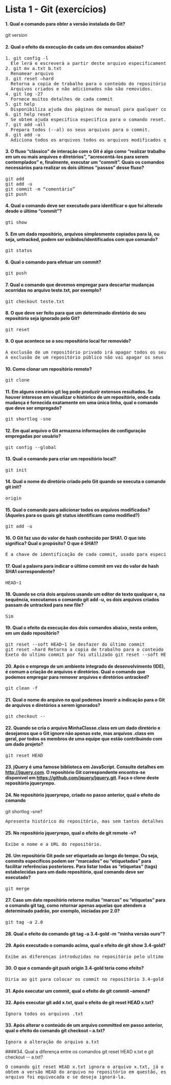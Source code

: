 # Lista 1 - Git (exercícios)

#### 1. Qual o comando para obter a versão instalada do Git?
git version

#### 2. Qual o efeito da execução de cada um dos comandos abaixo?
<pre>
1. git config -l  
  Ele lerá e escreverá a partir deste arquivo especificamente.
2. git mv a.txt b.txt  
  Renomear arquivo
3. git reset –hard  
  Retorna a copia de trabalho para o conteúdo do repositório (HEAD) Todo o conteúdo do repositório. 
  Arquivos criados e não adicionados não são removidos.
4. git log -27  
  Fornece muitos detalhes de cada commit
5. git help  
  Disponibiliza ajuda das páginas de manual para qualquer comando do git.
6. git help reset  
  Se obtem ajuda especifica especifica para o comando reset.
7. git add –all  
  Prepara todos (--al) os seus arquivos para o commit.
8. git add -u  
  Adiciona todos os arquivos todos os arquivos modificados que já são monitorados pelo git.
</pre>
#### 3. O fluxo “clássico” de interação com o Git é algo como “realizar trabalho em um ou mais arquivos e diretórios”, “acrescentá-los para serem contemplados” e, finalmente, executar um “commit”. Quais os comandos necessários para realizar os dois últimos “passos” desse fluxo?
<pre>
git add <nome>
git add -u
git commit -m “comentário”
git push
</pre>

#### 4. Qual o comando deve ser executado para identificar o que foi alterado desde o último “commit”?
<pre>gti show <commit></pre>

#### 5. Em um dado repositório, arquivos simplesmente copiados para lá, ou seja, untracked, podem ser exibidos/identificados com que comando?
<pre>git status</pre>

#### 6. Qual o comando para efetuar um commit?
<pre>git push</pre>

#### 7. Qual o comando que devemos empregar para descartar mudanças ocorridas no arquivo teste.txt, por exemplo?
<pre>git checkout teste.txt</pre>

#### 8. O que deve ser feito para que um determinado diretório do seu repositório seja ignorado pelo Git?
<pre>git reset <nome></pre>

#### 9. O que acontece se o seu repositório local for removido?
<pre>A exclusão de um repositório privado irá apagar todos os seus garfos.
A exclusão de um repositório público não vai apagar os seus garfos.</pre>

#### 10. Como clonar um repositório remoto?
<pre>git clone <URL></pre>

#### 11. Em alguns cenários git log pode produzir extensos resultados. Se houver interesse em visualizar o histórico de um repositório, onde cada mudança é fornecida exatamente em uma única linha, qual o comando que deve ser empregado?
<pre>git shortlog -sne</pre>

#### 12. Em qual arquivo o Git armazena informações de configuração empregadas por usuário?
<pre>git config --global</pre>

#### 13. Qual o comando para criar um repositório local?
<pre>git init</pre>

#### 14. Qual o nome do diretório criado pelo Git quando se executa o comando git init?
<pre>origin</pre>

#### 15. Qual o comando para adicionar todos os arquivos modificados? (Aqueles para os quais git status identificam como modified?)
<pre>git add -u</pre>

#### 16. O Git faz uso do valor de hash conhecido por SHA1. O que isto significa? Qual o propósito? O que é SHA1?
<pre>É a chave de identificação de cada commit, usado para especifica-lo na hora de usar alguns comandos.</pre>

#### 17. Qual a palavra para indicar o último commit em vez do valor de hash SHA1 correspondente?
<pre>HEAD~1</pre>

#### 18. Quando se cria dois arquivos usando um editor de texto qualquer e, na sequência, executamos o comando git add -u, os dois arquivos criados passam de untracked para new file?
<pre>Sim</pre>

#### 19. Qual o efeito da execução dos dois comandos abaixo, nesta ordem, em um dado repositório?
<pre>git reset --soft HEAD~1 Se desfazer do último commit
git reset –hard Retorna a copia de trabalho para o conteúdo do repositório (HEAD). 
Exeto do ultimo commit por foi utilizado git reset --soft HEAD~1.</pre>

#### 20. Após o emprego de um ambiente integrado de desenvolvimento (IDE), é comum a criação de arquivos e diretórios. Qual o comando que podemos empregar para remover arquivos e diretórios untracked?
<pre>git clean -f</pre>

#### 21. Qual o nome do arquivo no qual podemos inserir a indicação para o Git de arquivos e diretórios a serem ignorados?
<pre>git checkout --<arquivo></pre>

#### 22. Quando se cria o arquivo MinhaClasse.class em um dado diretório e desejamos que o Git ignore não apenas este, mas arquivos .class em geral, por todos os membros de uma equipe que estão contribuindo com um dado projeto?
<pre>git reset HEAD</pre>

#### 23. jQuery é uma famose biblioteca em JavaScript. Consulte detalhes em http://jquery.com. O repositório Git correspondente encontra-se disponível em https://github.com/jquery/jquery.git. Faça o clone deste repositório jqueryrepo.

#### 24. No repositório jqueryrepo, criado no passo anterior, qual o efeito do comando 
git shortlog -sne?
<pre>Apresenta histórico do repositório, mas sem tantos detalhes como no git log.</pre>

#### 25. No repositório jqueryrepo, qual o efeito de git remote -v?
<pre>Exibe o nome e a URL do repositório.</pre>

#### 26. Um repositório Git pode ser etiquetado ao longo do tempo. Ou seja, commits específicos podem ser “marcados” ou “etiquetados” para facilitar referências posteriores. Para listar todas as “etiquetas” (tags) estabelecidas para um dado repositório, qual comando deve ser executado?
<pre>git merge <branchNome></pre>

#### 27. Caso um dato repositório retorne muitas “marcas” ou “etiquetas” para o comando git tag, como retornar apenas aquelas que atendem a determinado padrão, por exemplo, iniciadas por 2.0?
<pre>git tag -a 2.0</pre>

#### 28. Qual o efeito do comando git tag -a 3.4-gold -m “minha versão ouro”?

#### 29. Após executado o comando acima, qual o efeito de git show 3.4-gold?
<pre>Exibe as diferenças introduzidas no repositório pelo ultimo commit.</pre>

#### 30. O que o comando git push origin 3.4-gold teria como efeito?
<pre>Diria ao git para colocar os commit no repositório 3.4-gold</pre>

#### 31. Após executar um commit, qual o efeito de git commit –amend?

#### 32. Após executar git add x.txt, qual o efeito de git reset HEAD x.txt?
<pre>Ignora todos os arquivos .txt</pre>

#### 33. Após alterar o conteúdo de um arquivo committed em passo anterior, qual o efeito do comando git checkout – a.txt?
<pre>Ignora a alteração do arquivo a.txt</pre>

####34. Qual a diferença entre os comandos git reset HEAD x.txt e git checkout -- a.txt?
<pre>O comando git reset HEAD x.txt ignora o arquivo x.txt, já o comando git checkout – a.txt 
obtem a versão HEAD do arquivo no repositório em questão, esté é usado quando a alteração no 
arquivo foi equivocada e se deseja ignorá-la.</pre>
